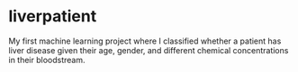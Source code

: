 # liverpatient
My first machine learning project where I classified whether a patient has liver disease given their age, gender, and different chemical concentrations in their bloodstream.
